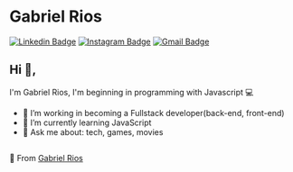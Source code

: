 # Gabriel Rios
[![Linkedin Badge](https://img.shields.io/badge/-grioos-black?style=flat-square&logo=Linkedin&logoColor=white&link=https://www.linkedin.com/in/grioos/)](https://www.linkedin.com/in/grioos/) [![Instagram Badge](https://img.shields.io/badge/-@grioos_-black?style=flat-square&logo=Instagram&logoColor=white&link=https://www.instagram.com/grioos_/)](https://www.instagram.com/grioos_/)
[![Gmail Badge](https://img.shields.io/badge/-gabriel.al.rio@gmail.com-black?style=flat-square&logo=Gmail&logoColor=white&link=mailto:gabriel.al.rio@gmail.com)](mailto:gabriel.al.rio@gmail.com)

## Hi 👋, 
I'm Gabriel Rios, I'm beginning in programming with Javascript 💻

- 🧭 I’m working in becoming a Fullstack developer(back-end, front-end)
- 📖 I’m currently learning JavaScript
- 💬 Ask me about: tech, games, movies

##

🎈 From [Gabriel Rios](https://www.linkedin.com/in/grioos/)

